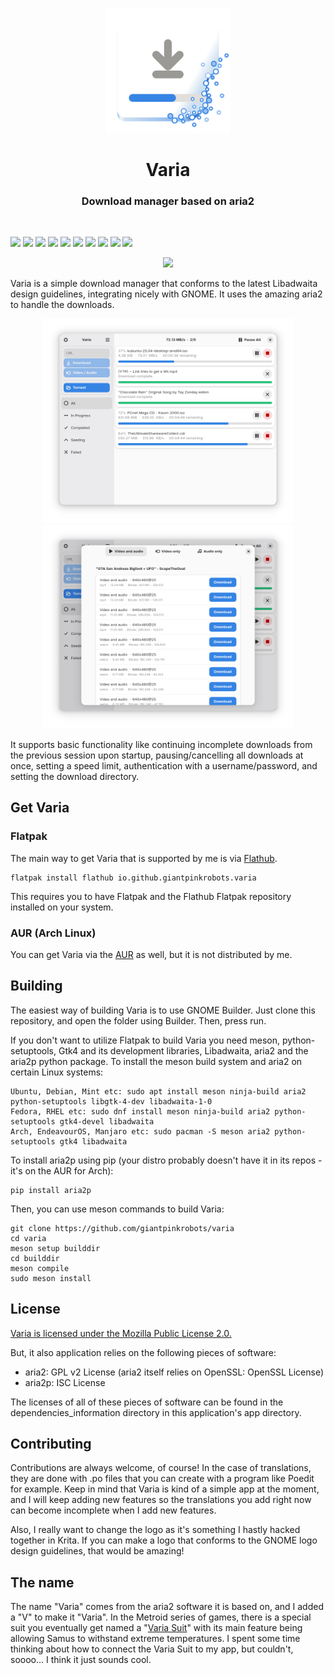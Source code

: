 <p align="center"><img src="https://raw.githubusercontent.com/giantpinkrobots/varia/main/data/icons/hicolor/scalable/apps/io.github.giantpinkrobots.varia.svg" width=200 /></p>
<h1 align="center">Varia</h1>
<h3 align="center">Download manager based on aria2</h3>
<br>

<p align="center">
  
![](https://img.shields.io/github/commits-since/giantpinkrobots/varia/latest/main?label=commits%20since%20latest%20release)  ![](https://img.shields.io/github/forks/giantpinkrobots/varia.svg)  ![](https://img.shields.io/github/stars/giantpinkrobots/varia.svg)  ![](https://img.shields.io/github/watchers/giantpinkrobots/varia.svg)  ![](https://img.shields.io/github/issues/giantpinkrobots/varia.svg)  ![](https://img.shields.io/github/issues-closed/giantpinkrobots/varia.svg)  ![](https://img.shields.io/github/issues-pr/giantpinkrobots/varia.svg)  ![](https://img.shields.io/github/issues-pr-closed/giantpinkrobots/varia.svg)  ![](https://img.shields.io/github/license/giantpinkrobots/varia.svg)  ![](https://img.shields.io/github/followers/giantpinkrobots.svg?style=social&label=Follow&maxAge=2592000)

</p>

<p align="center"><a href="https://flathub.org/apps/io.github.giantpinkrobots.varia"><img src="https://dl.flathub.org/assets/badges/flathub-badge-i-en.svg" width=300 /></a></p>

Varia is a simple download manager that conforms to the latest Libadwaita design guidelines, integrating nicely with GNOME. It uses the amazing aria2 to handle the downloads.

<p float="left" align="middle">
  <img src="https://raw.githubusercontent.com/giantpinkrobots/varia/main/screenshots/Screenshot-Varia-1.png" width=400 />
  <img src="https://raw.githubusercontent.com/giantpinkrobots/varia/main/screenshots/Screenshot-Varia-2.png" width=400 />
</p>

It supports basic functionality like continuing incomplete downloads from the previous session upon startup, pausing/cancelling all downloads at once, setting a speed limit, authentication with a username/password, and setting the download directory.

## Get Varia

### Flatpak
The main way to get Varia that is supported by me is via [Flathub](https://flathub.org/apps/io.github.giantpinkrobots.varia).
```
flatpak install flathub io.github.giantpinkrobots.varia
```
This requires you to have Flatpak and the Flathub Flatpak repository installed on your system.

### AUR (Arch Linux)
You can get Varia via the [AUR](https://aur.archlinux.org/packages/varia) as well, but it is not distributed by me.

## Building

The easiest way of building Varia is to use GNOME Builder. Just clone this repository, and open the folder using Builder. Then, press run.

If you don't want to utilize Flatpak to build Varia you need meson, python-setuptools, Gtk4 and its development libraries, Libadwaita, aria2 and the aria2p python package. To install the meson build system and aria2 on certain Linux systems:
```
Ubuntu, Debian, Mint etc: sudo apt install meson ninja-build aria2 python-setuptools libgtk-4-dev libadwaita-1-0
Fedora, RHEL etc: sudo dnf install meson ninja-build aria2 python-setuptools gtk4-devel libadwaita
Arch, EndeavourOS, Manjaro etc: sudo pacman -S meson aria2 python-setuptools gtk4 libadwaita
```
To install aria2p using pip (your distro probably doesn't have it in its repos - it's on the AUR for Arch):
```
pip install aria2p
```
Then, you can use meson commands to build Varia:
```
git clone https://github.com/giantpinkrobots/varia
cd varia
meson setup builddir
cd builddir
meson compile
sudo meson install
```

## License

<a href=https://github.com/giantpinkrobots/varia/blob/main/LICENSE>Varia is licensed under the Mozilla Public License 2.0.</a>

But, it also application relies on the following pieces of software:
- aria2: GPL v2 License (aria2 itself relies on OpenSSL: OpenSSL License)
- aria2p: ISC License

The licenses of all of these pieces of software can be found in the dependencies_information directory in this application's app directory.

## Contributing

Contributions are always welcome, of course! In the case of translations, they are done with .po files that you can create with a program like Poedit for example. Keep in mind that Varia is kind of a simple app at the moment, and I will keep adding new features so the translations you add right now can become incomplete when I add new features.

Also, I really want to change the logo as it's something I hastly hacked together in Krita. If you can make a logo that conforms to the GNOME logo design guidelines, that would be amazing!

## The name

The name "Varia" comes from the aria2 software it is based on, and I added a "V" to make it "Varia". In the Metroid series of games, there is a special suit you eventually get named a "<a href=https://metroid.fandom.com/wiki/Varia_Suit>Varia Suit</a>" with its main feature being allowing Samus to withstand extreme temperatures. I spent some time thinking about how to connect the Varia Suit to my app, but couldn't, soooo... I think it just sounds cool.


